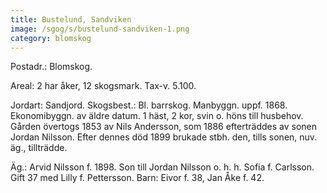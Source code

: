 ```yaml
---
title: Bustelund, Sandviken
image: /sgog/s/bustelund-sandviken-1.png
category: blomskog
---
```


Postadr.: Blomskog.

Areal: 2 har åker, 12 skogsmark. Tax-v. 5.100.

Jordart: Sandjord. Skogsbest.: Bl. barrskog. Manbyggn. uppf. 1868. Ekonomibyggn.
av äldre datum. 1 häst, 2 kor, svin o. höns till husbehov. Gården övertogs 1853
av Nils Andersson, som 1886 efterträddes av sonen Jordan Nilsson. Efter dennes
död 1899 brukade stbh. den, tills sonen, nuv. äg., tillträdde.

Äg.: Arvid Nilsson f. 1898. Son till Jordan Nilsson o. h. h. Sofia f. Carlsson.
Gift 37 med Lilly f. Pettersson. Barn: Eivor f. 38, Jan Åke f. 42.
